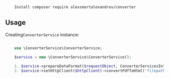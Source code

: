 ```bash
    Install composer require alexsmartalexandrov/converter
```

Usage
-----

Creating``ConverterService`` instance:

```php

    use \ConverterService\ConverterService;

    $service = new \ConverterService\ConverterService();
    
    1. $service->prepareDataFormat($requestObject, ConverterServicesInterface $converter)
    2. $service->setHttpClient($httpClient)->convertPdfToHtml('filepath, url or base64 pdf', $options[])
```
